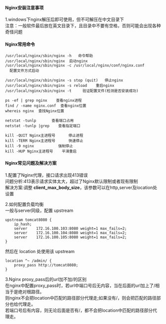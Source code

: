 #### Nginx安装注意事项
1.windows下nginx解压后即可使用，但不可解压在中文目录下  
注意：一般软件最后放在英文目录下，且目录中不要有空格，否则可能会出现各种奇怪问题 


#### Nginx常用命令

````shell
/usr/local/nginx/sbin/nginx -h   命令帮助
/usr/local/nginx/sbin/nginx  启动nginx
/usr/local/nginx/sbin/nginx -c /usr/local/nginx/conf/nginx.conf      配置文件方式启动

/usr/local/nginx/sbin/nginx -s stop (quit)   停止nginx
/usr/local/nginx/sbin/nginx -s reload    重启nginx
/usr/local/nginx/sbin/nginx -t     验证配置文件(检测是否安装成功)

ps -ef | grep nginx    查看nginx进程
find / -name nginx.conf  查看nginx位置
whereis nginx  查找Nginx位置

netstat -tunlp       查看端口占用
netstat -tunlp |grep    查看指定端口

kill -QUIT Nginx主进程号      停止进程
kill -TERM Nginx主进程号      快速停止
kill -9 nginx           强制停止
kill -HUP Nginx主进程号    平滑重启
````


#### Nginx常见问题及解决方案
1.配置了Nginx代理，接口请求出现413错误  
问题分析:413表示请求实体太大，超过了Nginx默认限制或者现有限制  
解决方案:调整 **client_max_body_size**，该参数可以在http,server及location处设置

2.如何配置负载均衡  
一般与server同级，配置 upstream
````shell script
upstream tomcat8080 {
    ip_hash;
    server    172.16.100.103:8080 weight=1 max_fails=2;
    server    172.16.100.104:8080 weight=1 max_fails=2;
    server    172.16.100.105:8080 weight=1 max_fails=2;
}
````
然后在 location 处使用该 upstream
````shell script
location ^~ /admin/ {
    proxy_pass http://tomcat8080;
}
````
3.Nginx proxy_pass后的url加不加/的区别  
在nginx中配置proxy_pass时，若url中端口号后无内容，当在后面的url加上了/相当于是绝对根路径。  
则nginx不会把location中匹配的路径部分代理走;如果没有/，则会把匹配的路径部分也给代理走。  
若端口号后有内容，则无论后面是否有/，都不会把location中匹配的路径部分代理走。


